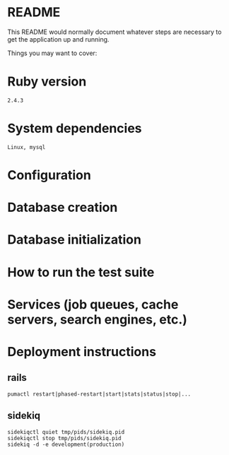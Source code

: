 # README

This README would normally document whatever steps are necessary to get the
application up and running.

Things you may want to cover:

# Ruby version
    2.4.3
# System dependencies
    Linux, mysql
# Configuration

# Database creation

# Database initialization

# How to run the test suite

# Services (job queues, cache servers, search engines, etc.)

# Deployment instructions
## rails
    pumactl restart|phased-restart|start|stats|status|stop|...
## sidekiq
    sidekiqctl quiet tmp/pids/sidekiq.pid 
    sidekiqctl stop tmp/pids/sidekiq.pid 
    sidekiq -d -e development(production)

